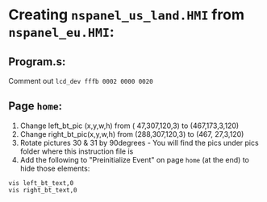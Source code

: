 # Creating `nspanel_us_land.HMI` from `nspanel_eu.HMI`:

## Program.s:
Comment out `lcd_dev fffb 0002 0000 0020`

## Page `home`:
1. Change left_bt_pic (x,y,w,h) from ( 47,307,120,3) to (467,173,3,120)
2. Change right_bt_pic(x,y,w,h) from (288,307,120,3) to (467, 27,3,120)
3. Rotate pictures 30 & 31 by 90degrees - You will find the pics under pics folder where this instruction file is
4. Add the following to "Preinitialize Event" on page `home` (at the end) to hide those elements:
```
vis left_bt_text,0
vis right_bt_text,0
```
